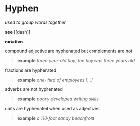 # Hyphen

_used to group words together_

**see** [[dash]]

**notation** _-_

compound adjective are hyphenated but complements are not

> **example** _three-year-old boy_, _the boy was three years old_

fractions are hyphenated

> **example** _one-third of employees [...]_

adverbs are not hyphenated

> **example** _poorly developed writing skills_

units are hyphenated when used as adjectives

> **example** _a 110-foot sandy beachfront_

